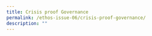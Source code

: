 ```yaml
---
title: Crisis proof Governance
permalink: /ethos-issue-06/crisis-proof-governance/
description: ""
---
```

